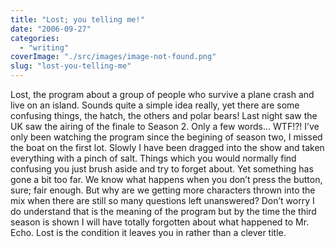 ```yaml
---
title: "Lost; you telling me!"
date: "2006-09-27"
categories: 
  - "writing"
coverImage: "./src/images/image-not-found.png"
slug: "lost-you-telling-me"
---
```


Lost, the program about a group of people who survive a plane crash and live on an island. Sounds quite a simple idea really, yet there are some confusing things, the hatch, the others and polar bears! Last night saw the UK saw the airing of the finale to Season 2. Only a few words… WTF!?! I’ve only been watching the program since the begining of season two, I missed the boat on the first lot. Slowly I have been dragged into the show and taken everything with a pinch of salt. Things which you would normally find confusing you just brush aside and try to forget about. Yet something has gone a bit too far. We know what happens when you don’t press the button, sure; fair enough. But why are we getting more characters thrown into the mix when there are still so many questions left unanswered? Don’t worry I do understand that is the meaning of the program but by the time the third season is shown I will have totally forgotten about what happened to Mr. Echo. Lost is the condition it leaves you in rather than a clever title.

